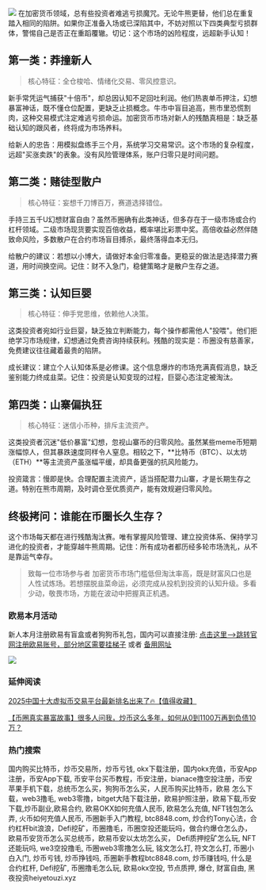 ![](https://ac63e02.webp.li/biquanchaobirongyikui001.png)
在加密货币领域，总有些投资者难逃亏损魔咒。无论牛熊更替，他们总在重复踏入相同的陷阱。如果你正准备入场或已深陷其中，不妨对照以下四类典型亏损群体，警惕自己是否正在重蹈覆辙。切记：这个市场的凶险程度，远超新手认知！

## 第一类：莽撞新人

>核心特征：全仓梭哈、情绪化交易、零风控意识。

新手常凭运气捕获"十倍币"，却总因认知不足回吐利润。他们热衷单币押注，幻想暴富神话，既不懂仓位配置，更缺乏止损概念。牛市中盲目追高，熊市里恐慌割肉，这种交易模式注定难逃亏损命运。加密货币市场对新人的残酷真相是：缺乏基础认知的跟风者，终将成为市场养料。

给新人的忠告：用模拟盘练手三个月，系统学习交易常识。这个市场的复杂程度，远超"买涨卖跌"的表象。没有风险管理体系，账户归零只是时间问题。

## 第二类：赌徒型散户

>核心特征：妄想千刀博百万，赛道选择错位。

手持三五千U幻想财富自由？虽然币圈确有此类神话，但多存在于一级市场或合约杠杆领域。二级市场现货要实现百倍收益，概率堪比彩票中奖。高倍收益必然伴随致命风险，多数散户在合约市场盲目搏杀，最终落得血本无归。

给散户的建议：若想以小博大，请做好本金归零准备。更稳妥的做法是选择潜力赛道，用时间换空间。记住：财不入急门，稳健策略才是散户生存之道。

## 第三类：认知巨婴

>核心特征：伸手党思维，依赖他人决策。

这类投资者宛如行业巨婴，缺乏独立判断能力，每个操作都需他人"投喂"。他们拒绝学习市场规律，幻想通过免费咨询持续获利。残酷的现实是：币圈没有慈善家，免费建议往往藏着最贵的陷阱。

成长建议：建立个人认知体系是必修课。这个信息爆炸的市场充满真假消息，缺乏鉴别能力终成韭菜。记住：投资是认知变现的过程，巨婴心态注定被淘汰。

## 第四类：山寨偏执狂

>核心特征：迷信小币种，排斥主流资产。

这类投资者沉迷"低价暴富"幻想，忽视山寨币的归零风险。虽然某些meme币短期涨幅惊人，但其暴跌速度同样令人窒息。相较之下，**比特币（BTC）、以太坊（ETH）**等主流资产虽涨幅平缓，却具备更强的抗风险能力。

投资箴言：慢即是快。合理配置主流资产，适当搭配潜力山寨，才是长期生存之道。特别在熊市周期，及时调仓至优质资产，能有效规避归零风险。

## 终极拷问：谁能在币圈长久生存？

这个市场每天都在进行残酷淘汰赛。唯有掌握风险管理、建立投资体系、保持学习进化的投资者，才能穿越牛熊周期。记住：所有成功者都历经多轮市场洗礼，从不是靠运气幸存。

>致每一位市场参与者
加密货币市场门槛低但淘汰率高，既是财富风口也是人性试炼场。若想摆脱韭菜命运，必须完成从投机到投资的认知升级。多看少动，敬畏市场，方能在波动中把握真正机遇。

### 欧易本月活动
新人本月注册欧易有盲盒或者狗狗币礼包，国内可以直接注册:  [点击这里–>跳转官网注册欧易账号，部分地区需要挂梯子](https://www.okx.com/zh-hans/join/74873351)  或者 [备用网址](https://www.chouyi.world/zh-hans/join/18639032)

[![](https://fe095ec.webp.li/top-10-exchanges-001.jpg)](https://www.chouyi.world/zh-hans/join/18639032)


### 延伸阅读
[2025中国十大虚拟币交易平台最新排名出来了🔥【值得收藏】](https://btc8848.com/top-10-exchanges/)

[【币圈真实暴富故事】很多人问我，炒币这么多年，如何从0到1100万再到负债10万？](https://heiyetouzi.xyz/biquanstory001/)


### 热门搜索
国内购买比特币，炒币交易所，炒币亏钱, okx下载注册，国内okx充值，币安App注册，币安App下载, 币安平台买币教程，币安注册，bianace撸空投注册，币安苹果手机下载，总统币怎么买，狗狗币怎么买，人民币购买比特币，欧易 怎么下载，web3撸毛, web3零撸，bitget大陆下载注册，欧易护照注册，欧易下载,币安下载,炒币副业,欧易合约, 欧易OKX如何充值人民币, 欧易怎么充值, NFT钱包怎么弄, 火币如何充值人民币, 币圈新手入门教程, btc8848.com, 炒合约Tony心法，合约杠杆bit浪浪，Defi挖矿，币圈撸毛，币圈空投还能玩吗，做合约爆仓怎么办，欧易币安货币怎么买总统币，欧易币安以太坊怎么买， Defi质押挖矿怎么玩, NFT还能玩吗, we3空投撸毛, 币圈web3零撸怎么玩, 铭文怎么打, 符文怎么打, 币圈小白入门, 炒币亏钱, 炒币挣钱吗, 币圈新手教程btc8848.com, 炒币赚钱吗, 什么是合约杠杆, Defi挖矿, 币圈撸毛怎么玩, 欧易okx空投, 节点质押, 爆仓, 财富自由, 黑夜投资heiyetouzi.xyz